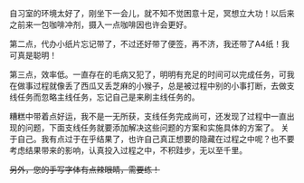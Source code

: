 ​自习室的环境太好了，刚坐下一会儿，就不知不觉困意十足，冥想立大功！以后来之前来一包咖啡冲剂，摄入一点咖啡因也许会更好。

​第二点，代办小纸片忘记带了，不过还好带了便签，再不济，我还带了A4纸！我可真是聪明！

​第三点，效率低。一直存在的毛病又犯了，明明有充足的时间可以完成任务，可我在做事过程就像丢了西瓜又丢芝麻的小猴子，总是被过程中别的小事打断，去做支线任务而忽略主线任务，忘记自己是来刷主线任务的。

糟糕中带着点好运，我不是一无所获，支线任务完成尚可，还发现了过程中一直出现的问题，下面支线任务就要添加解决这些问题的方案和实施具体的方案了。
关于自己。我有点过于在乎结果了，也许自己真正想要的隐藏在过程之中呢？也不要考虑结果带来的影响，认真投入过程之中，不积跬步，无以至千里。

~~另外，您的手写字体有点辣眼睛，需要练！~~




